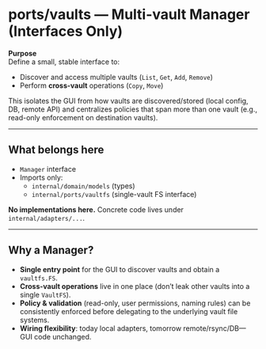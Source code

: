 # ports/vaults — Multi-vault Manager (Interfaces Only)

**Purpose**  
Define a small, stable interface to:
- Discover and access multiple vaults (`List`, `Get`, `Add`, `Remove`)
- Perform **cross-vault** operations (`Copy`, `Move`)

This isolates the GUI from how vaults are discovered/stored (local config, DB, remote API) and centralizes policies that span more than one vault (e.g., read-only enforcement on destination vaults).

---

## What belongs here

- `Manager` interface
- Imports only:
  - `internal/domain/models` (types)
  - `internal/ports/vaultfs` (single-vault FS interface)

**No implementations here.** Concrete code lives under `internal/adapters/...`.

---

## Why a Manager?

- **Single entry point** for the GUI to discover vaults and obtain a `vaultfs.FS`.
- **Cross-vault operations** live in one place (don’t leak other vaults into a single `VaultFS`).
- **Policy & validation** (read-only, user permissions, naming rules) can be consistently enforced before delegating to the underlying vault file systems.
- **Wiring flexibility**: today local adapters, tomorrow remote/rsync/DB—GUI code unchanged.

